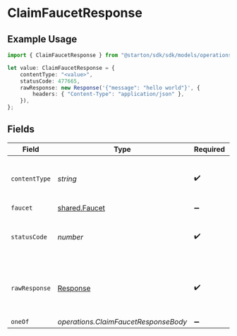 # ClaimFaucetResponse

## Example Usage

```typescript
import { ClaimFaucetResponse } from "@starton/sdk/sdk/models/operations";

let value: ClaimFaucetResponse = {
    contentType: "<value>",
    statusCode: 477665,
    rawResponse: new Response('{"message": "hello world"}', {
        headers: { "Content-Type": "application/json" },
    }),
};
```

## Fields

| Field                                                                 | Type                                                                  | Required                                                              | Description                                                           |
| --------------------------------------------------------------------- | --------------------------------------------------------------------- | --------------------------------------------------------------------- | --------------------------------------------------------------------- |
| `contentType`                                                         | *string*                                                              | :heavy_check_mark:                                                    | HTTP response content type for this operation                         |
| `faucet`                                                              | [shared.Faucet](../../../sdk/models/shared/faucet.md)                 | :heavy_minus_sign:                                                    | N/A                                                                   |
| `statusCode`                                                          | *number*                                                              | :heavy_check_mark:                                                    | HTTP response status code for this operation                          |
| `rawResponse`                                                         | [Response](https://developer.mozilla.org/en-US/docs/Web/API/Response) | :heavy_check_mark:                                                    | Raw HTTP response; suitable for custom response parsing               |
| `oneOf`                                                               | *operations.ClaimFaucetResponseBody*                                  | :heavy_minus_sign:                                                    | N/A                                                                   |